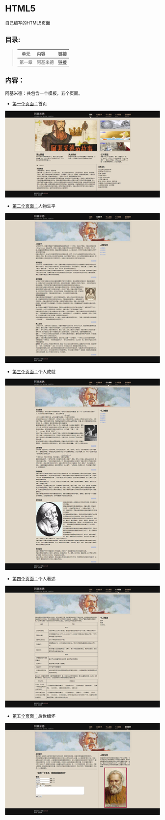 # HTML5

自己编写的HTML5页面


## 目录:

>| 单元 | 内容 |链接|
>| :---: | :--- |:---|
>|第一章|阿基米德|[链接](https://github.com/W-best/HTML5/tree/master/%E9%98%BF%E5%9F%BA%E7%B1%B3%E5%BE%B7)|

## 内容：
阿基米德：共包含一个模板，五个页面。

* [第一个页面：](https://github.com/W-best/HTML5/blob/master/%E9%98%BF%E5%9F%BA%E7%B1%B3%E5%BE%B7/index.html)首页

![首页](https://github.com/W-best/HTML5/blob/master/%E9%98%BF%E5%9F%BA%E7%B1%B3%E5%BE%B7/img/page1.png)

* [第二个页面：](https://github.com/W-best/HTML5/blob/master/%E9%98%BF%E5%9F%BA%E7%B1%B3%E5%BE%B7/page/page2_%E4%BA%BA%E7%89%A9%E7%94%9F%E5%B9%B3.html)人物生平

![人物生平](https://github.com/W-best/HTML5/blob/master/%E9%98%BF%E5%9F%BA%E7%B1%B3%E5%BE%B7/img/page2.png)

* [第三个页面：](https://github.com/W-best/HTML5/blob/master/%E9%98%BF%E5%9F%BA%E7%B1%B3%E5%BE%B7/page/page3_%E4%B8%AA%E4%BA%BA%E6%88%90%E5%B0%B1.html)个人成就

![个人成就](https://github.com/W-best/HTML5/blob/master/%E9%98%BF%E5%9F%BA%E7%B1%B3%E5%BE%B7/img/page3.png)

* [第四个页面：](https://github.com/W-best/HTML5/blob/master/%E9%98%BF%E5%9F%BA%E7%B1%B3%E5%BE%B7/page/page4_%E4%B8%AA%E4%BA%BA%E8%91%97%E8%BF%B0.html)个人著述

![个人著述](https://github.com/W-best/HTML5/blob/master/%E9%98%BF%E5%9F%BA%E7%B1%B3%E5%BE%B7/img/page4.png)

* [第五个页面：](https://github.com/W-best/HTML5/blob/master/%E9%98%BF%E5%9F%BA%E7%B1%B3%E5%BE%B7/page/page5_%E5%90%8E%E4%B8%96%E7%BC%85%E6%80%80.html)后世缅怀

![后世缅怀](https://github.com/W-best/HTML5/blob/master/%E9%98%BF%E5%9F%BA%E7%B1%B3%E5%BE%B7/img/page5.png)